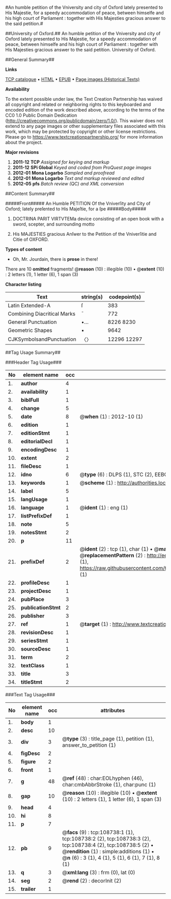 #An humble petition of the Vniversity and city of Oxford lately presented to His Majestie, for a speedy accommodation of peace, between himselfe and his high court of Parliament : together with His Majesties gracious answer to the said petition.#

##University of Oxford.##
An humble petition of the Vniversity and city of Oxford lately presented to His Majestie, for a speedy accommodation of peace, between himselfe and his high court of Parliament : together with His Majesties gracious answer to the said petition.
University of Oxford.

##General Summary##

**Links**

[TCP catalogue](http://www.ota.ox.ac.uk/tcp/)  • 
[HTML](http://tei.it.ox.ac.uk/tcp/Texts-HTML/free/A45/A45073.html)  • 
[EPUB](http://tei.it.ox.ac.uk/tcp/Texts-EPUB/free/A45/A45073.epub) • 
[Page images (Historical Texts)](https://historicaltexts.jisc.ac.uk/eebo-19346947e)

**Availability**

To the extent possible under law, the Text Creation Partnership has waived all copyright and related or neighboring rights to this keyboarded and encoded edition of the work described above, according to the terms of the CC0 1.0 Public Domain Dedication (http://creativecommons.org/publicdomain/zero/1.0/). This waiver does not extend to any page images or other supplementary files associated with this work, which may be protected by copyright or other license restrictions. Please go to https://www.textcreationpartnership.org/ for more information about the project.

**Major revisions**

1. __2011-12__ __TCP__ *Assigned for keying and markup*
1. __2011-12__ __SPi Global__ *Keyed and coded from ProQuest page images*
1. __2012-01__ __Mona Logarbo__ *Sampled and proofread*
1. __2012-01__ __Mona Logarbo__ *Text and markup reviewed and edited*
1. __2012-05__ __pfs__ *Batch review (QC) and XML conversion*

##Content Summary##

#####Front#####
An Humble PETITION Of the Vniverſity and City of Oxford; lately preſented to His Majeſtie, for a ſpe
#####Body#####

1. DOCTRINA PARIT VIRTVTEMa device consisting of an open book with a sword, scepter, and surrounding motto

1. His MAJESTIES gracious Anſwer to the Petition of the Vniverſitie and Citie of OXFORD.

**Types of content**

  * Oh, Mr. Jourdain, there is **prose** in there!

There are 10 **omitted** fragments! 
 @__reason__ (10) : illegible (10)  •  @__extent__ (10) : 2 letters (1), 1 letter (6), 1 span (3)

**Character listing**


|Text|string(s)|codepoint(s)|
|---|---|---|
|Latin Extended-A|ſ|383|
|Combining             Diacritical Marks|̄|772|
|General Punctuation|•…|8226 8230|
|Geometric Shapes|▪|9642|
|CJKSymbolsandPunctuation|〈〉|12296 12297|

##Tag Usage Summary##

###Header Tag Usage###

|No|element name|occ|attributes|
|---|---|---|---|
|1.|__author__|4||
|2.|__availability__|1||
|3.|__biblFull__|1||
|4.|__change__|5||
|5.|__date__|8| @__when__ (1) : 2012-10 (1)|
|6.|__edition__|1||
|7.|__editionStmt__|1||
|8.|__editorialDecl__|1||
|9.|__encodingDesc__|1||
|10.|__extent__|2||
|11.|__fileDesc__|1||
|12.|__idno__|6| @__type__ (6) : DLPS (1), STC (2), EEBO-CITATION (1), OCLC (1), VID (1)|
|13.|__keywords__|1| @__scheme__ (1) : http://authorities.loc.gov/ (1)|
|14.|__label__|5||
|15.|__langUsage__|1||
|16.|__language__|1| @__ident__ (1) : eng (1)|
|17.|__listPrefixDef__|1||
|18.|__note__|5||
|19.|__notesStmt__|2||
|20.|__p__|11||
|21.|__prefixDef__|2| @__ident__ (2) : tcp (1), char (1)  •  @__matchPattern__ (2) : ([0-9\-]+):([0-9IVX]+) (1), (.+) (1)  •  @__replacementPattern__ (2) : http://eebo.chadwyck.com/downloadtiff?vid=$1&page=$2 (1), https://raw.githubusercontent.com/textcreationpartnership/Texts/master/tcpchars.xml#$1 (1)|
|22.|__profileDesc__|1||
|23.|__projectDesc__|1||
|24.|__pubPlace__|3||
|25.|__publicationStmt__|2||
|26.|__publisher__|3||
|27.|__ref__|1| @__target__ (1) : http://www.textcreationpartnership.org/docs/. (1)|
|28.|__revisionDesc__|1||
|29.|__seriesStmt__|1||
|30.|__sourceDesc__|1||
|31.|__term__|2||
|32.|__textClass__|1||
|33.|__title__|3||
|34.|__titleStmt__|2||


###Text Tag Usage###

|No|element name|occ|attributes|
|---|---|---|---|
|1.|__body__|1||
|2.|__desc__|10||
|3.|__div__|3| @__type__ (3) : title_page (1), petition (1), answer_to_petition (1)|
|4.|__figDesc__|2||
|5.|__figure__|2||
|6.|__front__|1||
|7.|__g__|48| @__ref__ (48) : char:EOLhyphen (46), char:cmbAbbrStroke (1), char:punc (1)|
|8.|__gap__|10| @__reason__ (10) : illegible (10)  •  @__extent__ (10) : 2 letters (1), 1 letter (6), 1 span (3)|
|9.|__head__|4||
|10.|__hi__|8||
|11.|__p__|7||
|12.|__pb__|9| @__facs__ (9) : tcp:108738:1 (1), tcp:108738:2 (2), tcp:108738:3 (2), tcp:108738:4 (2), tcp:108738:5 (2)  •  @__rendition__ (1) : simple:additions (1)  •  @__n__ (6) : 3 (1), 4 (1), 5 (1), 6 (1), 7 (1), 8 (1)|
|13.|__q__|3| @__xml:lang__ (3) : frm (0), lat (0)|
|14.|__seg__|2| @__rend__ (2) : decorInit (2)|
|15.|__trailer__|1||
